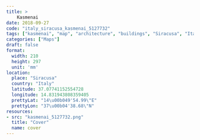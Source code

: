 ```yaml
---
title: > 
    Kasmenai
date: 2018-09-27
code: "italy_siracusa_kasmenai_5127732"
tags: ["kasmenai", "map", "architecture", "buildings", "Siracusa", "Italy"]
categories: ["Maps"]
draft: false
format:
  width: 210
  height: 297
  unit: 'mm'
location:
  place: "Siracusa"
  country: "Italy"
  latitude: 37.07741152554728
  longitude: 14.831943808359405
  prettyLat: "14\u00b049'54.99\"E"
  prettyLon: "37\u00b04'38.68\"N"
resources:
- src: "kasmenai_5127732.png"
  title: "Cover"
  name: cover
---
```

